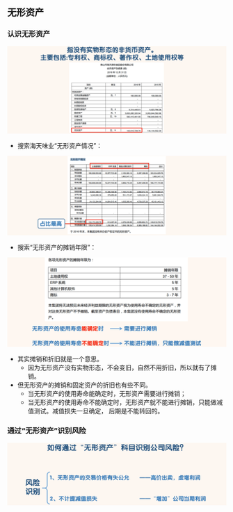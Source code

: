 ## 无形资产

### 认识无形资产

![image-20220505141022994](images/image-20220505141022994.png)

- 搜索海天味业“无形资产情况”：

![image-20220505141049891](images/image-20220505141049891.png)

- 搜索“无形资产的摊销年限”：

![image-20220505141131014](images/image-20220505141131014.png)

- 其实摊销和折旧就是一个意思。
  - 因为无形资产没有实物形态，不会变旧，自然不用折旧，所以就有了摊销。
- 但无形资产的摊销和固定资产的折旧也有些不同。
  - 当无形资产的使用寿命能确定时，无形资产需要进行摊销；
  - 当无形资产的使用寿命不能确定时，无形资产就不能进行摊销，只能做减值测试。减值损失一旦确定，
    后期是不能转回的。

### 通过“无形资产”识别风险

![image-20220505141202087](images/image-20220505141202087.png)